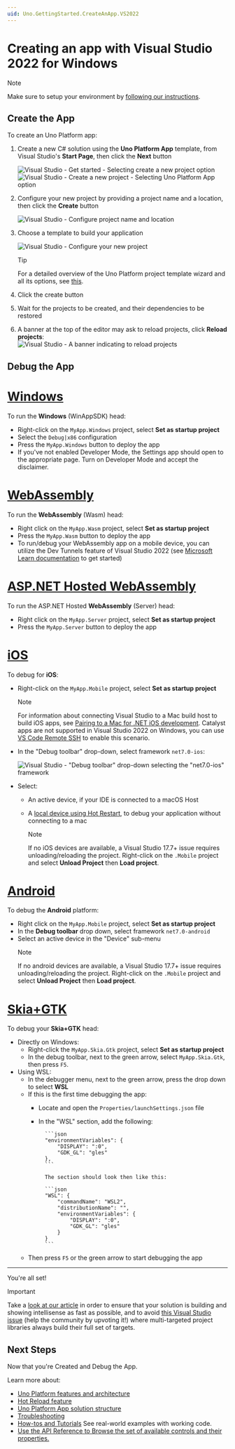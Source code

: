 ```yaml
---
uid: Uno.GettingStarted.CreateAnApp.VS2022
---
```

# Creating an app with Visual Studio 2022 for Windows

> [!NOTE]
> Make sure to setup your environment by [following our instructions](xref:Uno.GetStarted.vs2022).

## Create the App

To create an Uno Platform app:

1. Create a new C# solution using the **Uno Platform App** template, from Visual Studio's **Start Page**, then click the **Next** button

    ![Visual Studio - Get started - Selecting `create a new project` option](Assets/tutorial01/newproject1.PNG)  
    ![Visual Studio - Create a new project - Selecting `Uno Platform App` option](Assets/tutorial01/newproject2.PNG)

1. Configure your new project by providing a project name and a location, then click the **Create** button

    ![Visual Studio - Configure project name and location](Assets/tutorial01/configure-new-unoplatform-app.PNG)

1. Choose a template to build your application

    ![Visual Studio - Configure your new project](getting-started/wizard/assets/intro.jpg)

    > [!TIP]
    > For a detailed overview of the Uno Platform project template wizard and all its options, see [this](xref:Uno.GettingStarted.UsingWizard).

1. Click the create button

1. Wait for the projects to be created, and their dependencies to be restored

1. A banner at the top of the editor may ask to reload projects, click **Reload projects**:  
    ![Visual Studio - A banner indicating to reload projects](Assets/quick-start/vs2022-project-reload.png)

## Debug the App

# [**Windows**](#tab/windows)

To run the **Windows** (WinAppSDK) head:

- Right-click on the `MyApp.Windows` project, select **Set as startup project**
- Select the `Debug|x86` configuration
- Press the `MyApp.Windows` button to deploy the app
- If you've not enabled Developer Mode, the Settings app should open to the appropriate page. Turn on Developer Mode and accept the disclaimer.

# [**WebAssembly**](#tab/wasm)

To run the **WebAssembly** (Wasm) head:

- Right click on the `MyApp.Wasm` project, select **Set as startup project**
- Press the `MyApp.Wasm` button to deploy the app
- To run/debug your WebAssembly app on a mobile device, you can utilize the Dev Tunnels feature of Visual Studio 2022 (see [Microsoft Learn documentation](https://learn.microsoft.com/aspnet/core/test/dev-tunnels) to get started)

# [**ASP.NET Hosted WebAssembly**](#tab/wasm-hosted)

To run the ASP.NET Hosted **WebAssembly** (Server) head:

- Right click on the `MyApp.Server` project, select **Set as startup project**
- Press the `MyApp.Server` button to deploy the app

# [**iOS**](#tab/iOS)

To debug for **iOS**:

- Right-click on the `MyApp.Mobile` project, select **Set as startup project**
    > [!NOTE]
    > For information about connecting Visual Studio to a Mac build host to build iOS apps, see [Pairing to a Mac for .NET iOS development](https://docs.microsoft.com/en-us/xamarin/ios/get-started/installation/windows/connecting-to-mac/). Catalyst apps are not supported in Visual Studio 2022 on Windows, you can use [VS Code Remote SSH](xref:Uno.GetStarted.vscode) to enable this scenario.

- In the "Debug toolbar" drop-down, select framework `net7.0-ios`:

    ![Visual Studio - "Debug toolbar" drop-down selecting the "net7.0-ios" framework](Assets/quick-start/net7-ios-debug.png)

- Select:
  - An active device, if your IDE is connected to a macOS Host
  - A [local device using Hot Restart](https://learn.microsoft.com/en-us/xamarin/xamarin-forms/deploy-test/hot-restart), to debug your application without connecting to a mac

    > [!NOTE]
    > If no iOS devices are available, a Visual Studio 17.7+ issue requires unloading/reloading the project. Right-click on the `.Mobile` project and select **Unload Project** then **Load project**.

# [**Android**](#tab/Android)

To debug the **Android** platform:

- Right click on the `MyApp.Mobile` project, select **Set as startup project**
- In the **Debug toolbar** drop down, select framework `net7.0-android`
- Select an active device in the "Device" sub-menu
    > [!NOTE]
    > If no android devices are available, a Visual Studio 17.7+ issue requires unloading/reloading the project. Right-click on the `.Mobile` project and select **Unload Project** then **Load project**.

# [**Skia+GTK**](#tab/skiagtk)

To debug your **Skia+GTK** head:

- Directly on Windows:
  - Right-click the `MyApp.Skia.Gtk` project, select **Set as startup project**
  - In the debug toolbar, next to the green arrow, select `MyApp.Skia.Gtk`, then press `F5`.
- Using WSL:
  - In the debugger menu, next to the green arrow, press the drop down to select **WSL**
  - If this is the first time debugging the app:
    - Locate and open the `Properties/launchSettings.json` file
    - In the "WSL" section, add the following:

            ```json
            "environmentVariables": {
                "DISPLAY": ":0",
                "GDK_GL": "gles"
            },
            ```

            The section should look then like this:

            ```json
            "WSL": {
                "commandName": "WSL2",
                "distributionName": "",
                "environmentVariables": {
                    "DISPLAY": ":0",
                    "GDK_GL": "gles"
                }
            }
            ```
  - Then press `F5` or the green arrow to start debugging the app

***

You're all set!

> [!IMPORTANT]
> Take a [look at our article](xref:Build.Solution.TargetFramework-override) in order to ensure that your solution is building and showing intellisense as fast as possible, and to avoid [this Visual Studio issue](https://developercommunity.visualstudio.com/t/Building-a-cross-targeted-project-with-m/651372?space=8&q=building-a-cross-targeted-project-with-many-target) (help the community by upvoting it!) where multi-targeted project libraries always build their full set of targets.

## Next Steps

Now that you're Created and Debug the App.

Learn more about:

- [Uno Platform features and architecture](xref:Uno.GetStarted.Explore)
- [Hot Reload feature](xref:Uno.Features.HotReload)
- [Uno Platform App solution structure](xref:Uno.Development.AppStructure)
- [Troubleshooting](xref:Uno.UI.CommonIssues)
- [How-tos and Tutorials](xref:Uno.GettingStarted.Tutorial1) See real-world examples with working code.
- <a href="implemented-views.md">Use the API Reference to Browse the set of available controls and their properties.</a>
